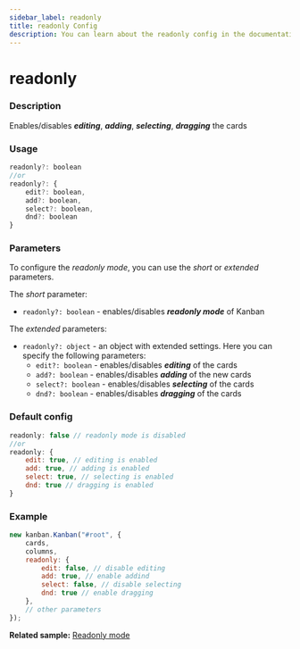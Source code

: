 ```yaml
---
sidebar_label: readonly
title: readonly Config
description: You can learn about the readonly config in the documentation of the DHTMLX JavaScript Kanban library. Browse developer guides and API reference, try out code examples and live demos, and download a free 30-day evaluation version of DHTMLX Kanban.
---
```


# readonly

### Description

Enables/disables ***editing***, ***adding***, ***selecting***, ***dragging*** the cards

### Usage

~~~js {}
readonly?: boolean
//or
readonly?: {
	edit?: boolean,
	add?: boolean,
	select?: boolean,
	dnd?: boolean
}
~~~

### Parameters

To configure the *readonly mode*, you can use the *short* or *extended* parameters.

The *short* parameter:
- `readonly?: boolean` - enables/disables ***readonly mode*** of Kanban

The *extended* parameters:
- `readonly?: object` - an object with extended settings. Here you can specify the following parameters:
	- `edit?: boolean` - enables/disables ***editing*** of the cards
	- `add?: boolean` - enables/disables ***adding*** of the new cards
	- `select?: boolean` - enables/disables ***selecting*** of the cards
	- `dnd?: boolean`  - enables/disables ***dragging*** of the cards

### Default config

~~~jsx {}
readonly: false // readonly mode is disabled
//or
readonly: {
	edit: true, // editing is enabled
	add: true, // adding is enabled
	select: true, // selecting is enabled
	dnd: true // dragging is enabled
}
~~~

### Example

~~~jsx {3-8}
new kanban.Kanban("#root", {
	cards,
	columns,
	readonly: {
		edit: false, // disable editing
		add: true, // enable addind
		select: false, // disable selecting
		dnd: true // enable dragging
	},
	// other parameters
});
~~~

**Related sample:** [Readonly mode](https://snippet.dhtmlx.com/b8x84yln)
